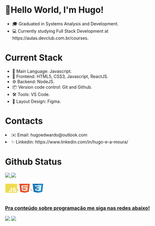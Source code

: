 <h1> 🖖Hello World, I'm Hugo! </h1>
<ul>
  <li>🎓 Graduated in Systems Analysis and Development.</li>
  <li>💻 Currently studying Full Stack Development at <link>https://aulas.devclub.com.br/courses</link>. </li>
</ul>

<h1>Current Stack</h1>
<ul>
  <li>🥇 Main Language: Javascript.</li>
  <li>🎉 Frontend: HTML5, CSS3, Javascript, ReactJS.</li>
  <li>⚙ Backend: NodeJS.</li>
  <li>📦 Version code control: Git and Github.</li>
  <li>🛠️ Tools: VS Code.</li>
  <li>🎨 Layout Design: Figma.</li>
</ul>

<h1>Contacts</h1>
<li>✉️ Email: hugoedwardo@outlook.com</li>
<li>✨ Linkedin: https://www.linkedin.com/in/hugo-e-a-moura/</li>


<h1>Github Status</h1>
<div>
  <a href="https://github.com/hugoeamoura">
  <img height="180em" src="https://github-readme-stats.vercel.app/api?username=hugoeamoura&show_icons=true&theme=tokyonight&include_all_commits=true&count_private=true"/>
  <img height="180em" src="https://github-readme-stats.vercel.app/api/top-langs/?username=hugoeamoura&layout=compact&langs_count=6&theme=tokyonight"/>
</div>
<div style="display: inline_block"><br>
  <img align="center" alt="Js" height="30" width="40" src="https://raw.githubusercontent.com/devicons/devicon/master/icons/javascript/javascript-plain.svg">
  <img align="center" alt="HTML" height="30" width="40" src="https://raw.githubusercontent.com/devicons/devicon/master/icons/html5/html5-original.svg">
  <img align="center" alt="CSS" height="30" width="40" src="https://raw.githubusercontent.com/devicons/devicon/master/icons/css3/css3-original.svg">
</div>
 
 <br>
 
  ### Pra conteúdo sobre programação me siga nas redes abaixo!
 
<div> 
  <a href="" target="_blank"><img src="https://img.shields.io/badge/-Instagram-%23E4405F?style=for-the-badge&logo=instagram&logoColor=white" target="_blank"></a>
  <a href="https://www.linkedin.com/in/hugo-moura-024150216/" target="_blank"><img src="https://img.shields.io/badge/-LinkedIn-%230077B5?style=for-the-badge&logo=linkedin&logoColor=white" target="_blank"></a> 
 
 

</div>
